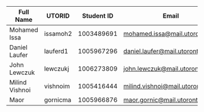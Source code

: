 | Full Name | UTORID | Student ID | Email | Best Way to Contact | Discord Username |
|-----------|--------|------------|-------|---------------------|------------------|
|Mohamed Issa|issamoh2|1003489691|mohamed.issa@mail.utoronto.ca|mohamed.issa@mail.utoronto.ca| blackbeard#3984|
|Daniel Laufer|lauferd1|1005967296|daniel.laufer@mail.utoronto.ca|daniel.laufer@mail.utoronto.ca|Daniel.#4611| 
|John Lewczuk|lewczukj| 1006273809|john.lewczuk@mail.utoronto.com|905-466-1981 | JohnL#6844|
|Milind Vishnoi| vishnoim | 1005416444 | milind.vishnoi@mail.utoronto.ca | Discord/Email | Mills#0127 |
|Maor|gornicma|1005966876|maor.gornic@mail.utoronto.ca|Discord/Email|Abwatts#4523|


